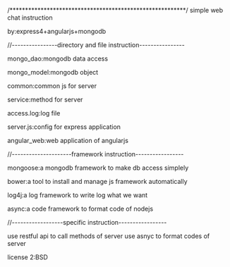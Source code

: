 /*********************************************************/
simple web chat instruction

by:express4+angularjs+mongodb

//----------------directory and file instruction----------------

mongo_dao:mongodb data access

mongo_model:mongodb object

common:common js for server

service:method for server

access.log:log file

server.js:config for express application

angular_web:web application of angularjs

//---------------------framework instruction-----------------

mongoose:a mongodb framework to make db access simplely

bower:a tool to install and manage js framework automatically

log4j:a log framework to write log what we want

async:a code framework to format code of nodejs

//------------------specific instruction-----------------

use restful api to call methods of server
use asnyc to format codes of server

license 2:BSD







